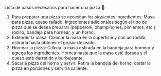 Lista de pasos necesarios para hacer una pizza 🍕:
1. Para preparar una pizza se necesitan los siguientes ingredientes: Masa para pizza, queso rallado, ingredientes adicionales según el tipo de pizza que se desea preparar (pepperoni, champiñones, pimientos, etc.), rodillo, bandeja para hornear, y un horno.
2. Extender la masa: Colocar la masa en la superficie y con un rodillo estirarla hasta obtener el grosor deseado.
3. Hornear la pizza: Coloca la masa estirada en la bandeja para hornear y agrega los ingredientes. Hornea hasta que la masa esté dorada y el queso esté derretido y burbujeante.
4. Sacarla pizza del horno y servir: Retira la bandeja del horno, cortar la pizza en porciones y servirla caliente.
